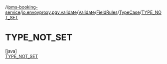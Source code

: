 //[pms-booking-service](../../../../../../index.md)/[io.envoyproxy.pgv.validate](../../../../index.md)/[Validate](../../../index.md)/[FieldRules](../../index.md)/[TypeCase](../index.md)/[TYPE_NOT_SET](index.md)

# TYPE_NOT_SET

[java]\
[TYPE_NOT_SET](index.md)